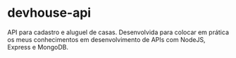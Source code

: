 # devhouse-api
 API para cadastro e aluguel de casas. Desenvolvida para colocar em prática os meus conhecimentos em desenvolvimento de APIs com NodeJS, Express e MongoDB.

